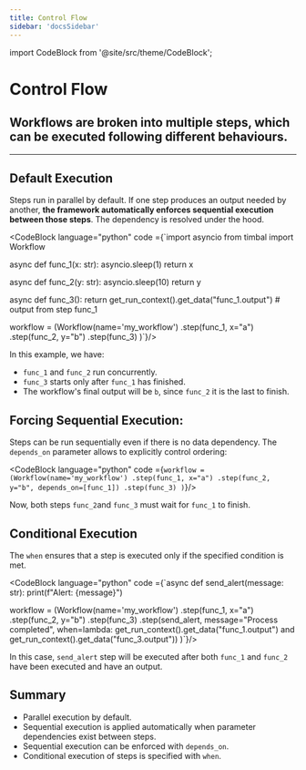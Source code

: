 ```yaml
---
title: Control Flow
sidebar: 'docsSidebar'
---
```

import CodeBlock from '@site/src/theme/CodeBlock';

# Control Flow

<h2 className="subtitle" style={{marginTop: '-17px', fontSize: '1.1rem', fontWeight: 'normal'}}>
Workflows are broken into multiple steps, which can be executed following different behaviours.
</h2>

---

## Default Execution
Steps run in parallel by default. If one step produces an output needed by another, **the framework automatically enforces sequential execution between those steps**. The dependency is resolved under the hood.

<!-- TODO: Add code example of dependencies -->

<CodeBlock language="python" code ={`import asyncio
from timbal import Workflow

async def func_1(x: str):
    asyncio.sleep(1)
    return x

async def func_2(y: str):
    asyncio.sleep(10)
    return y

async def func_3():
    return get_run_context().get_data("func_1.output") # output from step func_1

workflow = (Workflow(name='my_workflow')
    .step(func_1, x="a")
    .step(func_2, y="b")
    .step(func_3)
)`}/>

In this example, we have:
- `func_1` and `func_2` run concurrently.
- `func_3` starts only after `func_1` has finished.
- The workflow's final output will be `b`, since `func_2` it is the last to finish.


## Forcing Sequential Execution:
Steps can be run sequentially even if there is no data dependency. The `depends_on` parameter allows to explicitly control ordering:

<CodeBlock language="python" code ={`workflow = (Workflow(name='my_workflow')
    .step(func_1, x="a")
    .step(func_2, y="b", depends_on=[func_1])
    .step(func_3)
)`}/>

Now, both steps `func_2`and `func_3` must wait for `func_1` to finish.


## Conditional Execution

The `when` ensures that a step is executed only if the specified condition is met.


<CodeBlock language="python" code ={`async def send_alert(message: str):
    print(f"Alert: {message}")


workflow = (Workflow(name='my_workflow')
    .step(func_1, x="a")
    .step(func_2, y="b")
    .step(func_3)
    .step(send_alert, message="Process completed",
        when=lambda: get_run_context().get_data("func_1.output") and 
            get_run_context().get_data("func_3.output")) 
)`}/>

In this case, `send_alert` step will be executed after both `func_1` and `func_2` have been executed and have an output. 


## Summary
- Parallel execution by default.
- Sequential execution is applied automatically when parameter dependencies exist between steps.
- Sequential execution can be enforced with `depends_on`.
- Conditional execution of steps is specified with `when`.
